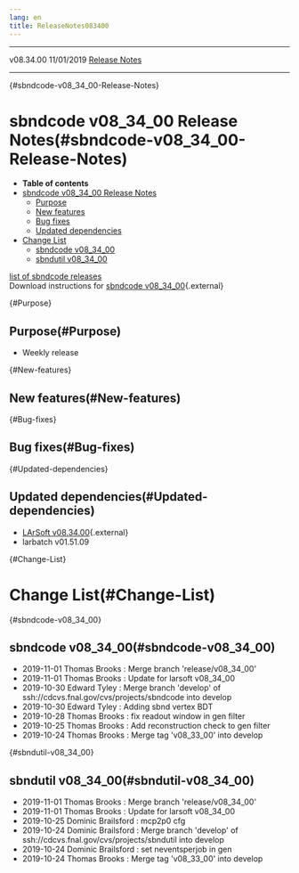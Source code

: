 ```yaml
---
lang: en
title: ReleaseNotes083400
---
```


  ----------- ------------ -- -- ------------------------------------------------------
  v08.34.00   11/01/2019         [Release Notes](ReleaseNotes083400.html)
  ----------- ------------ -- -- ------------------------------------------------------

{#sbndcode-v08_34_00-Release-Notes}

sbndcode v08\_34\_00 Release Notes(#sbndcode-v08_34_00-Release-Notes)
======================================================================================

-   **Table of contents**
-   [sbndcode v08\_34\_00 Release
    Notes](#sbndcode-v08_34_00-Release-Notes)
    -   [Purpose](#Purpose)
    -   [New features](#New-features)
    -   [Bug fixes](#Bug-fixes)
    -   [Updated dependencies](#Updated-dependencies)
-   [Change List](#Change-List)
    -   [sbndcode v08\_34\_00](#sbndcode-v08_34_00)
    -   [sbndutil v08\_34\_00](#sbndutil-v08_34_00)

[list of sbndcode
releases](List_of_SBND_code_releases.html)\
Download instructions for [sbndcode
v08\_34\_00](http://scisoft.fnal.gov/scisoft/bundles/sbnd/v08_34_00/sbndcode-v08_34_00.html){.external}

{#Purpose}

Purpose(#Purpose)
----------------------------------

-   Weekly release

{#New-features}

New features(#New-features)
--------------------------------------------

{#Bug-fixes}

Bug fixes(#Bug-fixes)
--------------------------------------

{#Updated-dependencies}

Updated dependencies(#Updated-dependencies)
------------------------------------------------------------

-   [LArSoft
    v08.34.00](https://cdcvs.fnal.gov/redmine/projects/larsoft/wiki/ReleaseNotes083400){.external}
-   larbatch v01.51.09

{#Change-List}

Change List(#Change-List)
==========================================

{#sbndcode-v08_34_00}

sbndcode v08\_34\_00(#sbndcode-v08_34_00)
----------------------------------------------------------

-   2019-11-01 Thomas Brooks : Merge branch \'release/v08\_34\_00\'
-   2019-11-01 Thomas Brooks : Update for larsoft v08\_34\_00
-   2019-10-30 Edward Tyley : Merge branch \'develop\' of
    ssh://cdcvs.fnal.gov/cvs/projects/sbndcode into develop
-   2019-10-30 Edward Tyley : Adding sbnd vertex BDT
-   2019-10-28 Thomas Brooks : fix readout window in gen filter
-   2019-10-25 Thomas Brooks : Add reconstruction check to gen filter
-   2019-10-24 Thomas Brooks : Merge tag \'v08\_33\_00\' into develop

{#sbndutil-v08_34_00}

sbndutil v08\_34\_00(#sbndutil-v08_34_00)
----------------------------------------------------------

-   2019-11-01 Thomas Brooks : Merge branch \'release/v08\_34\_00\'
-   2019-11-01 Thomas Brooks : Update for larsoft v08\_34\_00
-   2019-10-25 Dominic Brailsford : mcp2p0 cfg
-   2019-10-24 Dominic Brailsford : Merge branch \'develop\' of
    ssh://cdcvs.fnal.gov/cvs/projects/sbndutil into develop
-   2019-10-24 Dominic Brailsford : set neventsperjob in gen
-   2019-10-24 Thomas Brooks : Merge tag \'v08\_33\_00\' into develop
